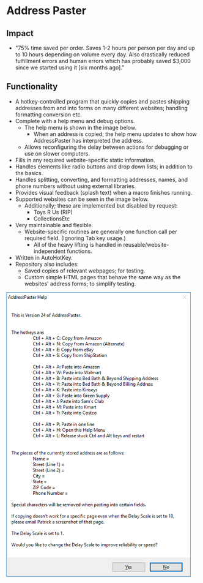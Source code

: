 # Address Paster

## Impact
* "75% time saved per order. Saves 1-2 hours per person per day and up to 10 hours depending on volume every day. Also drastically reduced fulfillment errors and human errors which has probably saved $3,000 since we started using it [six months ago]."​

## Functionality
* A hotkey-controlled program that quickly copies and pastes shipping addresses from and into forms on many different websites; handling formatting conversion etc.
* Complete with a help menu and debug options.
  * The help menu is shown in the image below.
    * When an address is copied; the help menu updates to show how AddressPaster has interpreted the address.
  * Allows reconfiguring the delay between actions for debugging or use on slower computers.
* Fills in any required website-specific static information.
* Handles elements like radio buttons and drop down lists; in addition to the basics.
* Handles splitting, converting, and formatting addresses, names, and phone numbers without using external libraries.
* Provides visual feedback (splash text) when a macro finishes running.
* Supported websites can be seen in the image below.
  * Additionally; these are implemented but disabled by request:
    * Toys R Us (RIP)
    * CollectionsEtc
* Very maintainable and flexible.
  * Website-specific routines are generally one function call per required field. (Ignoring Tab key usage.)
    * All of the heavy lifting is handled in reusable/website-independent functions.
* Written in AutoHotKey.
* Repository also includes:
  * Saved copies of relevant webpages; for testing.
  * Custom simple HTML pages that behave the same way as the websites' address forms; to simplify testing.

![help_menu](https://raw.githubusercontent.com/Patricol/JDSports-public/master/AddressPaster/AddressPaster%20Help.png)
